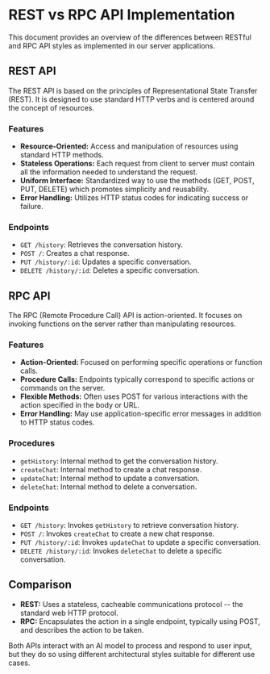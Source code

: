 # REST vs RPC API Implementation

This document provides an overview of the differences between RESTful and RPC API styles as implemented in our server applications.

## REST API

The REST API is based on the principles of Representational State Transfer (REST). It is designed to use standard HTTP verbs and is centered around the concept of resources.

### Features

- **Resource-Oriented:** Access and manipulation of resources using standard HTTP methods.
- **Stateless Operations:** Each request from client to server must contain all the information needed to understand the request.
- **Uniform Interface:** Standardized way to use the methods (GET, POST, PUT, DELETE) which promotes simplicity and reusability.
- **Error Handling:** Utilizes HTTP status codes for indicating success or failure.

### Endpoints

- `GET /history`: Retrieves the conversation history.
- `POST /`: Creates a chat response.
- `PUT /history/:id`: Updates a specific conversation.
- `DELETE /history/:id`: Deletes a specific conversation.

## RPC API

The RPC (Remote Procedure Call) API is action-oriented. It focuses on invoking functions on the server rather than manipulating resources.

### Features

- **Action-Oriented:** Focused on performing specific operations or function calls.
- **Procedure Calls:** Endpoints typically correspond to specific actions or commands on the server.
- **Flexible Methods:** Often uses POST for various interactions with the action specified in the body or URL.
- **Error Handling:** May use application-specific error messages in addition to HTTP status codes.

### Procedures

- `getHistory`: Internal method to get the conversation history.
- `createChat`: Internal method to create a chat response.
- `updateChat`: Internal method to update a conversation.
- `deleteChat`: Internal method to delete a conversation.

### Endpoints

- `GET /history`: Invokes `getHistory` to retrieve conversation history.
- `POST /`: Invokes `createChat` to create a new chat response.
- `PUT /history/:id`: Invokes `updateChat` to update a specific conversation.
- `DELETE /history/:id`: Invokes `deleteChat` to delete a specific conversation.

## Comparison

- **REST:** Uses a stateless, cacheable communications protocol -- the standard web HTTP protocol.
- **RPC:** Encapsulates the action in a single endpoint, typically using POST, and describes the action to be taken.

Both APIs interact with an AI model to process and respond to user input, but they do so using different architectural styles suitable for different use cases.

